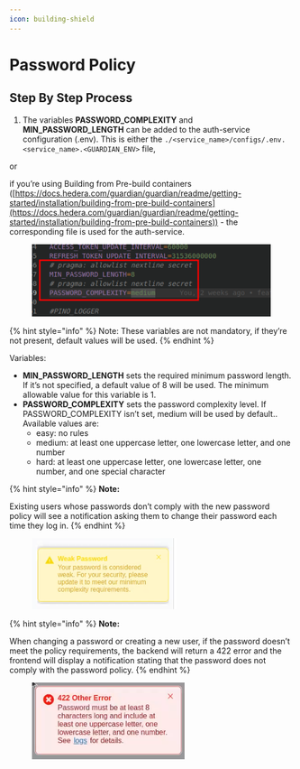 ```yaml
---
icon: building-shield
---
```


# Password Policy

## Step By Step Process

1. The variables **PASSWORD\_COMPLEXITY** and **MIN\_PASSWORD\_LENGTH** can be added to the auth-service configuration (.env). This is either the `./<service_name>/configs/.env.<service_name>.<GUARDIAN_ENV>` file,

or

if you’re using Building from Pre-build containers ([https://docs.hedera.com/guardian/guardian/readme/getting-started/installation/building-from-pre-build-containers](https://docs.hedera.com/guardian/guardian/readme/getting-started/installation/building-from-pre-build-containers)) - the corresponding file is used for the auth-service.

<figure><img src="../../../.gitbook/assets/image (4) (1) (1) (2).png" alt=""><figcaption></figcaption></figure>

{% hint style="info" %}
Note: These variables are not mandatory, if they’re not present, default values will be used.
{% endhint %}

Variables:

* **MIN\_PASSWORD\_LENGTH** sets the required minimum password length. If it’s not specified, a default value of 8 will be used. The minimum allowable value for this variable is 1.
* **PASSWORD\_COMPLEXITY** sets the password complexity level. If PASSWORD\_COMPLEXITY isn’t set, medium will be used by default.. Available values are:
  * easy: no rules
  * medium: at least one uppercase letter, one lowercase letter, and one number
  * hard: at least one uppercase letter, one lowercase letter, one number, and one special character

{% hint style="info" %}
**Note:**

Existing users whose passwords don’t comply with the new password policy will see a notification asking them to change their password each time they log in.
{% endhint %}

<figure><img src="../../../.gitbook/assets/image (1) (1) (1) (1) (1) (1) (1) (1) (1) (1) (1).png" alt=""><figcaption></figcaption></figure>

{% hint style="info" %}
**Note:**

When changing a password or creating a new user, if the password doesn’t meet the policy requirements, the backend will return a 422 error and the frontend will display a notification stating that the password does not comply with the password policy.
{% endhint %}

<figure><img src="../../../.gitbook/assets/image (2) (1) (1) (1) (1) (1) (1) (1) (1).png" alt=""><figcaption></figcaption></figure>
